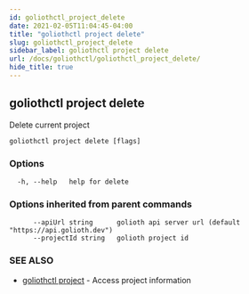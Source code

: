 ```yaml
---
id: goliothctl_project_delete
date: 2021-02-05T11:04:45-04:00
title: "goliothctl project delete"
slug: goliothctl_project_delete
sidebar_label: goliothctl project delete
url: /docs/goliothctl/goliothctl_project_delete/
hide_title: true
---
```

## goliothctl project delete

Delete current project

```
goliothctl project delete [flags]
```

### Options

```
  -h, --help   help for delete
```

### Options inherited from parent commands

```
      --apiUrl string      golioth api server url (default "https://api.golioth.dev")
      --projectId string   golioth project id
```

### SEE ALSO

* [goliothctl project](/docs/goliothctl/goliothctl_project/)	 - Access project information

